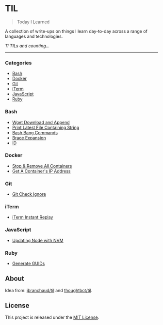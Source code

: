 # TIL

> Today I Learned

A collection of write-ups on things I learn day-to-day across a range of languages and technologies.

_11 TILs and counting&hellip;_

---

### Categories

* [Bash](#bash)
* [Docker](#docker)
* [Git](#git)
* [iTerm](#iterm)
* [JavaScript](#javascript)
* [Ruby](#ruby)

### Bash

- [Wget Download and Append](bash/wget-download-and-append.md)
- [Print Latest File Containing String](bash/less-and-grep.md)
- [Bash Bang Commands](bash/bash-bang.md)
- [Brace Expansion](bash/brace-expansion.md)
- [ID](bash/id.md)

### Docker

- [Stop & Remove All Containers](docker/stop-remove-all-containers.md)
- [Get A Container's IP Address](docker/get-ip.md)

### Git

- [Git Check Ignore](git/check-ignore.md)

### iTerm

- [iTerm Instant Replay](iterm/instant-replay.md)

### JavaScript

- [Updating Node with NVM](javascript/nvm-update.md)

### Ruby

- [Generate GUIDs](ruby/generate-guids.md)

## About

Idea from: [jbranchaud/til](https://github.com/jbranchaud/til) and [thoughtbot/til](https://github.com/thoughtbot/til).

## License

This project is released under the [MIT License](http://www.opensource.org/licenses/MIT).
